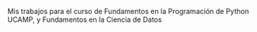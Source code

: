 Mis trabajos para el curso de Fundamentos en la Programación de Python UCAMP, y Fundamentos en la Ciencia de Datos
